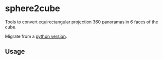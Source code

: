 # sphere2cube

Tools to convert equirectangular projection 360 panoramas in 6 faces of the cube.

Migrate from a [python version](https://github.com/flash286/sphere2cube).

## Usage
